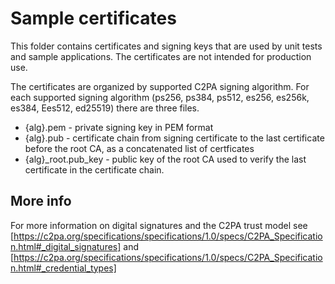 # Sample certificates

This folder contains certificates and signing keys that are used by unit tests and sample applications.  The certificates are not intended for production use.  

The certificates are organized by supported C2PA signing algorithm.  For each supported signing algorithm (ps256, ps384, ps512, es256, es256k, es384, Ees512, ed25519) there are three files.
* {alg}.pem - private signing key in PEM format
* {alg}.pub - certificate chain from signing certificate to the last certificate before the root CA, as a concatenated list of certficates
* {alg}_root.pub_key - public key of the root CA used to verify the last certificate in the certificate chain.

## More info

For more information on digital signatures and the C2PA trust model see  [https://c2pa.org/specifications/specifications/1.0/specs/C2PA_Specification.html#_digital_signatures] and [https://c2pa.org/specifications/specifications/1.0/specs/C2PA_Specification.html#_credential_types]
